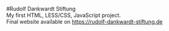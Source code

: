 #Rudolf Dankwardt Stiftung<br />
My first HTML, LESS/CSS, JavaScript project.<br />
Final website available on https://rudolf-dankwardt-stiftung.de
